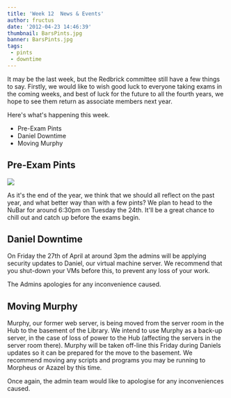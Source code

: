 ```yaml
---
title: 'Week 12  News & Events'
author: fructus
date: '2012-04-23 14:46:39'
thumbnail: BarsPints.jpg
banner: BarsPints.jpg
tags:
 - pints
 - downtime
---
```

It may be the last week, but the Redbrick committee still have a few things to say. Firstly, we would like to wish good luck to everyone taking exams in the coming weeks, and best of luck for the future to all the fourth years, we hope to see them return as associate members next year.  

Here's what's happening this week.

*   Pre-Exam Pints
*   Daniel Downtime
*   Moving Murphy

<!-- more -->
## Pre-Exam Pints
![](BarsPints.jpg)

As it's the end of the year, we think that we should all reflect on the past year, and what better way than with a few pints? We plan to head to the NuBar for around 6:30pm on Tuesday the 24th. It'll be a great chance to chill out and catch up before the exams begin.

## Daniel Downtime

On Friday the 27th of April at around 3pm the admins will be applying security updates to Daniel, our virtual machine server. We recommend that you shut-down your VMs before this, to prevent any loss of your work.

The Admins apologies for any inconvenience caused.

## Moving Murphy

Murphy, our former web server, is being moved from the server room in the Hub to the basement of the Library. We intend to use Murphy as a back-up server, in the case of loss of power to the Hub (affecting the servers in the server room there). Murphy will be taken off-line this Friday during Daniels updates so it can be prepared for the move to the basement. We recommend moving any scripts and programs you may be running to Morpheus or Azazel by this time.

Once again, the admin team would like to apologise for any inconveniences caused.
